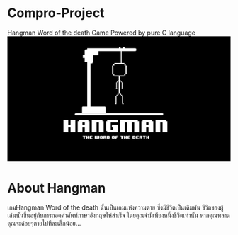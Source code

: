 # Compro-Project
Hangman Word of the death Game  Powered by pure C language
![](img/header.jpg)

# About Hangman
เกมHangman Word of the death นั้นเป็นเกมแห่งความตาย ซึ่งมีชีวิตเป็นเดิมพัน
ชีวิตของผู้เล่นนั้นขึ้นอยู่กับการถอดคำศัพท์ภาษาอังกฤษให้สำเร็จ โดยคุณจำมีเพียงหนึ่งชีวิตเท่านั้น หากคุณพลาด
คุณจะค่อยๆตายไปทีละเล็กน้อย...
 
